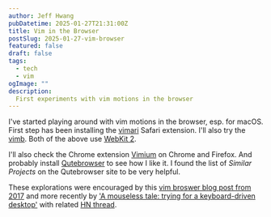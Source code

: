 ```yaml
---
author: Jeff Hwang
pubDatetime: 2025-01-27T21:31:00Z
title: Vim in the Browser
postSlug: 2025-01-27-vim-browser
featured: false
draft: false
tags:
  - tech
  - vim
ogImage: ""
description:
  First experiments with vim motions in the browser
---
```


I've started playing around with vim motions in the browser, esp. for macOS. First step has been installing the [vimari](https://televator.net/vimari/) Safari extension. I'll also try the [vimb](https://fanglingsu.github.io/vimb/). Both of the above use [WebKit 2](https://en.wikipedia.org/wiki/WebKit#WebKit2).

I'll also check the Chrome extension [Vimium](https://vimium.github.io) on Chrome and Firefox. And probably install [Qutebrowser](https://www.qutebrowser.org) to see how I like it. I found the list of *Similar Projects* on the Qutebrowser site to be very helpful.

These explorations were encouraged by this [vim broswer blog post from 2017](https://blog.al4.co.nz/2017/10/vimperator-vimium-and-the-switch-to-qutebrowser/) and more recently by ['A mouseless tale: trying for a keyboard-driven desktop'](https://lwn.net/Articles/1005332/) with related [HN thread](https://news.ycombinator.com/item?id=42884099).
